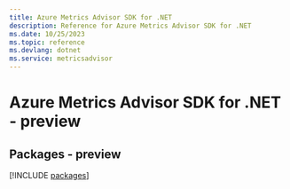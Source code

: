 ```yaml
---
title: Azure Metrics Advisor SDK for .NET
description: Reference for Azure Metrics Advisor SDK for .NET
ms.date: 10/25/2023
ms.topic: reference
ms.devlang: dotnet
ms.service: metricsadvisor
---
```

# Azure Metrics Advisor SDK for .NET - preview
## Packages - preview
[!INCLUDE [packages](metrics-advisor-index.md)]